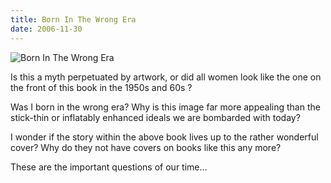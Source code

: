 ```yaml
---
title: Born In The Wrong Era
date: 2006-11-30
---
```


![Born In The Wrong Era](https://source.unsplash.com/jpkvklXwt98/1600x900)

Is this a myth perpetuated by artwork, or did all women look like the one on the front of this book in the 1950s and 60s ?

Was I born in the wrong era? Why is this image far more appealing than the stick-thin or inflatably enhanced ideals we are bombarded with today?

I wonder if the story within the above book lives up to the rather wonderful cover? Why do they not have covers on books like this any more?

These are the important questions of our time...